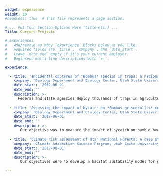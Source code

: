 ```yaml
---
widget: experience
weight: 10
#headless: true  # This file represents a page section.

# ... Put Your Section Options Here (title etc.) ...
Title: Current Projects

# Experiences.
#   Add/remove as many `experience` blocks below as you like.
#   Required fields are `title`, `company`, and `date_start`.
#   Leave `date_end` empty if it's your current employer.
#   Begin/end multi-line descriptions with `>-`.

experience:

  - title: 'Incidental captures of *Bombus* species in traps: a national survey'
    company: 'Biology Department and Ecology Center, Utah State University'
    date_start: '2019-06-01'
    date_end: ''
    description: >-
      Federal and state agencies deploy thousands of traps in agricultural fields throughout the U.S. to conduct annual field surveys for early detection of non-native Lepidopterans. It is well known that Bombus are commonly collected as bycatch within these insect traps; however, no study has assessed regional variation in bycatch composition. Therefore, our objectives were to characterize the nature and scope of Bombus bycatch throughout the U.S. to better understand regional effects of traps on pollinator communities and evaluate differences in landscape composition and configuration to determine the effect of agricultural land management practices on pollinator diversity. Bycatch was collected from insect traps within agricultural fields throughout Florida, Indiana, Kansas, Kentucky, Maryland, South Carolina, Utah, Virginia, and West Virginia from 2018 to 2020. Bombus fervidus, B. bimaculatus, B. impatiens, B. pensylvanicus, and B. huntii were the five most abundant species within traps, comprising 86% of total captures. Species richness was consistent with published data suggesting that Bombus captures are representative of the expected community. However, some of the commonly trapped species (B. fervidus, B. pensylvanicus, and B. auricomus) are historically uncommon throughout their ranges.
        
  - title: 'Assessing the impact of bycatch on *Bombus griseocollis* colony growth and development'
    company: 'Biology Department and Ecology Center, Utah State University'
    date_start: '2019-06-01'
    date_end: ''
    description: >-
       Our objective was to measure the impact of bycatch on bumble bee colony growth and development.
       
  - title: 'Climate risk assessment of Utah National Forests: A case study for Northern Goshawks (*Accipiter gentilis*)'
    company: 'Climate Adaptation Science Program, Utah State University'
    date_start: '2019-08-01'
    date_end: ''
    description: >-
       Our objectives were to develop a habitat suitability model for goshawks in Utah National Forests, model climate induced landscape change in Utah National Forests, and characterize user groups based on their activities, values, and likelihood to engage with Utah National Forest service management.

---
```

